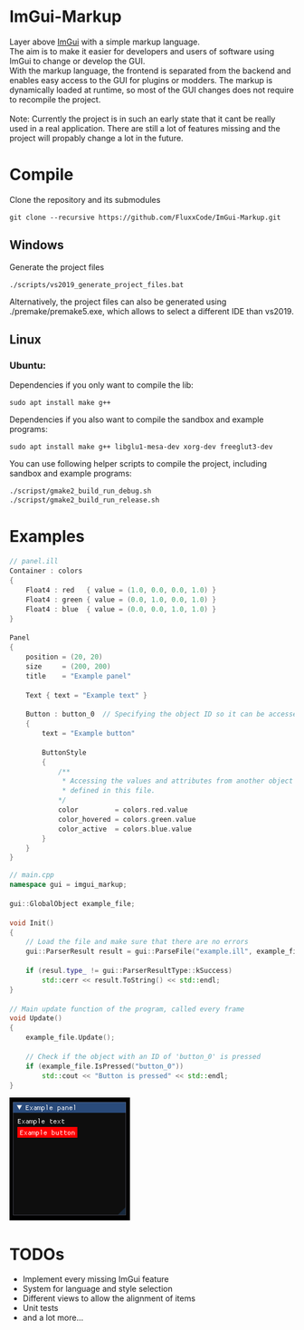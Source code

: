 # ImGui-Markup
Layer above [ImGui](https://github.com/ocornut/imgui) with a simple markup language. <br/> The aim is to make it easier for developers and users of software using ImGui to change or develop the GUI. <br/>
With the markup language, the frontend is separated from the backend and enables easy access to the GUI for plugins or modders.
The markup is dynamically loaded at runtime, so most of the GUI changes does not require to recompile the project.<br/><br/>
Note: Currently the project is in such an early state that it cant be really used in a real application. There are still a lot of features missing and the project will propably change a lot in the future.
# Compile
Clone the repository and its submodules
```
git clone --recursive https://github.com/FluxxCode/ImGui-Markup.git
```
## Windows
Generate the project files
```
./scripts/vs2019_generate_project_files.bat
```
Alternatively, the project files can also be generated using ./premake/premake5.exe, which allows to select a different IDE than vs2019.
## Linux
### Ubuntu:
Dependencies if you only want to compile the lib:
```
sudo apt install make g++
```
Dependencies if you also want to compile the sandbox and example programs:
```
sudo apt install make g++ libglu1-mesa-dev xorg-dev freeglut3-dev
```
You can use following helper scripts to compile the project, including sandbox and example programs:
```
./scripst/gmake2_build_run_debug.sh
./scripst/gmake2_build_run_release.sh
```
# Examples
```cpp
// panel.ill
Container : colors
{
    Float4 : red   { value = (1.0, 0.0, 0.0, 1.0) }
    Float4 : green { value = (0.0, 1.0, 0.0, 1.0) }
    Float4 : blue  { value = (0.0, 0.0, 1.0, 1.0) }
}

Panel
{
    position = (20, 20)
    size     = (200, 200)
    title    = "Example panel"

    Text { text = "Example text" }

    Button : button_0  // Specifying the object ID so it can be accessed from the backend
    {
        text = "Example button"

        ButtonStyle
        {
            /**
             * Accessing the values and attributes from another object
             * defined in this file.
            */
            color         = colors.red.value
            color_hovered = colors.green.value
            color_active  = colors.blue.value
        }
    }
}
```
```cpp
// main.cpp
namespace gui = imgui_markup;

gui::GlobalObject example_file;

void Init()
{
    // Load the file and make sure that there are no errors
    gui::ParserResult result = gui::ParseFile("example.ill", example_file);

    if (resul.type_ != gui::ParserResultType::kSuccess)
        std::cerr << result.ToString() << std::endl;
}

// Main update function of the program, called every frame
void Update()
{
    example_file.Update();

    // Check if the object with an ID of 'button_0' is pressed
    if (example_file.IsPressed("button_0"))
        std::cout << "Button is pressed" << std::endl;
}
```
![ExampleImage](doc/img/readme_example_0.png)
# TODOs
- Implement every missing ImGui feature
- System for language and style selection
- Different views to allow the alignment of items
- Unit tests
- and a lot more...
